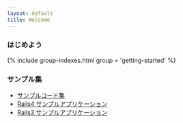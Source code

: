 ```yaml
---
layout: default
title: Welcome
---
```


### はじめよう

{% include group-indexes.html group = 'getting-started' %}

### サンプル集

  * [サンプルコード集](https://github.com/thinreports/thinreports-examples/blob/master/README.md)
  * [Rails4 サンプルアプリケーション](https://github.com/thinreports/thinreports-rails4-example)
  * [Rails3 サンプルアプリケーション](https://github.com/thinreports/thinreports-rails3-example)
